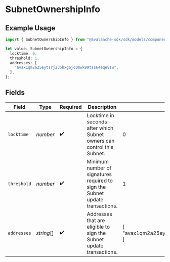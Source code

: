 # SubnetOwnershipInfo

## Example Usage

```typescript
import { SubnetOwnershipInfo } from "@avalanche-sdk/sdk/models/components";

let value: SubnetOwnershipInfo = {
  locktime: 0,
  threshold: 1,
  addresses: [
    "avax1qm2a25eytsrj235hxg6jc0mwk99tss64eqevsw",
  ],
};
```

## Fields

| Field                                                                         | Type                                                                          | Required                                                                      | Description                                                                   | Example                                                                       |
| ----------------------------------------------------------------------------- | ----------------------------------------------------------------------------- | ----------------------------------------------------------------------------- | ----------------------------------------------------------------------------- | ----------------------------------------------------------------------------- |
| `locktime`                                                                    | *number*                                                                      | :heavy_check_mark:                                                            | Locktime in seconds after which Subnet owners can control this Subnet.        | 0                                                                             |
| `threshold`                                                                   | *number*                                                                      | :heavy_check_mark:                                                            | Minimum number of signatures required to sign the Subnet update transactions. | 1                                                                             |
| `addresses`                                                                   | *string*[]                                                                    | :heavy_check_mark:                                                            | Addresses that are eligible to sign the Subnet update transactions.           | [<br/>"avax1qm2a25eytsrj235hxg6jc0mwk99tss64eqevsw"<br/>]                     |